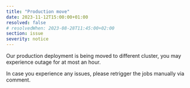 ```yaml
---
title: "Production move"
date: 2023-11-12T15:00:00+01:00
resolved: false
# resolvedWhen: 2023-08-28T11:45:00+02:00
section: issue
severity: notice
---
```


Our production deployment is being moved to different cluster, you may experience outage for at most an hour.

In case you experience any issues, please retrigger the jobs manually via comment.
